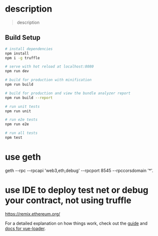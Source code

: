 # description

> description

## Build Setup

``` bash
# install dependencies
npm install
npm i -g truffle

# serve with hot reload at localhost:8080
npm run dev

# build for production with minification
npm run build

# build for production and view the bundle analyzer report
npm run build --report

# run unit tests
npm run unit

# run e2e tests
npm run e2e

# run all tests
npm test
```

# use geth
geth --rpc --rpcapi 'web3,eth,debug' --rpcport 8545 --rpccorsdomain '*'.

# use IDE to deploy test net or debug your contract, not using truffle
https://remix.ethereum.org/



For a detailed explanation on how things work, check out the [guide](http://vuejs-templates.github.io/webpack/) and [docs for vue-loader](http://vuejs.github.io/vue-loader).
